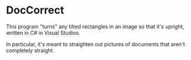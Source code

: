 # DocCorrect
This program "turns" any tilted rectangles in an image so that it's upright, written in C# in Visual Studios. 

In particular, it's meant to straighten out pictures of documents that aren't completely straight.
